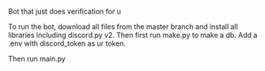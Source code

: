 
Bot that just does verification for u


To run the bot, download all files from the master branch and install all libraries including discord.py v2. 
Then first run make.py to make a db.
Add a .env with discord_token as ur token.

Then run main.py 
